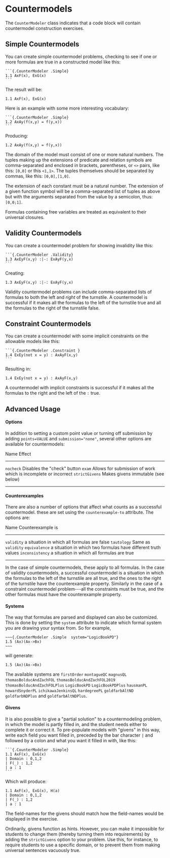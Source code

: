 # Countermodels

The `CounterModeler` class indicates that a code block will contain
countermodel construction exercises.

## Simple Countermodels

You can create simple countermodel problems, checking to see if one or more
formulas are true in a constructed model like this:

    ```{.CounterModeler .Simple}
    1.1 AxF(x), ExG(x)
    ```

The result will be:

```{.CounterModeler .Simple}
1.1 AxF(x), ExG(x)
```

Here is an example with some more interesting vocabulary:

    ```{.CounterModeler .Simple}
    1.2 AxAy(f(x,y) = f(y,x))
    ```

Producing:

```{.CounterModeler .Simple}
1.2 AxAy(f(x,y) = f(y,x))
```

The domain of the model must consist of one or more natural numbers. The tuples
making up the extensions of predicate and relation symbols are comma-separated
and enclosed in brackets, parentheses, or `<>` pairs, like this: `[0,0]` or
this `<1,1>`. The tuples themselves should be separated by commas, like this:
`[0,0],[1,0]`.

The extension of each constant must be a natural number. The extension of a
given function symbol will be a comma-separated list of tuples as above but
with the arguments separated from the value by a semicolon, thus: `[0,0;1]`.

Formulas containing free variables are treated as equivalent to their universal
closures.

## Validity Countermodels

You can create a countermodel problem for showing invalidity like this:

    ```{.CounterModeler .Validity}
    1.3 AxEyF(x,y) :|-: ExAyF(y,x)
    ```

Creating:

```{.CounterModeler .Validity}
1.3 AxEyF(x,y) :|-: ExAyF(y,x)
```

Validity countermodel problems can include comma-separated lists of formulas to
both the left and *right* of the turnstile. A countermodel is successful if it
makes all the formulas to the left of the turnstile true and all the formulas
to the right of the turnstile false.

## Constraint Countermodels

You can create a countermodel with some implicit constraints on the allowable models like this:

    ```{.CounterModeler .Constraint }
    1.4 ExEy(not x = y) : AxAyF(x,y)
    ```

Resulting in:

```{.CounterModeler .Constraint}
1.4 ExEy(not x = y) : AxAyF(x,y)
```

A countermodel with implicit constraints is successful if it makes all the
formulas to the right and the left of the `:` true.

## Advanced Usage

#### Options

In addition to setting a custom point value or turning off submission by adding
`points=VALUE` and `submission="none"`, several other options are available for
countermodels:

<div class="table">

Name                     Effect
------------------------ ------------------------------------------------------------------
`nocheck`                Disables the "check" button
`exam`                   Allows for submission of work which is incomplete or incorrect
`strictGivens`           Makes givens immutable (see below)
------------------------ ------------------------------------------------------------------


#### Counterexamples

There are also a number of options that affect what counts as a successful
countermodel. these are set using the `counterexample-to` attribute. The
options are:

<div class="table">

Name                     Counterexample is
------------------------ ------------------------------------------------------------------
`validity`               a situation in which all formulas are false
`tautology`              Same as `validity`
`equivalence`            a situation in which two formulas have different truth values
`inconsistency`          a situation in which all formulas are true
------------------------ ------------------------------------------------------------------

</div>

In the case of simple countermodels, these apply to all formulas. In the case
of validity countermodels, a successful countermodel is a situation in which
the formulas to the left of the turnstile are all true, and the ones to the
right of the turnstile have the counterexample property. Similarly in the case
of a constraint countermodel problem---all the constraints must be true, and
the other formulas must have the counterexample property.

#### Systems

The way that formulas are parsed and displayed can also be customized. This is
done by setting the `system` attribute to indicate which formal system you are
drawing your syntax from. So for example, 

    ~~~{.CounterModeler .Simple  system="LogicBookPD"}
    1.5 (Ax)(Ax->Bx)
    ~~~

will generate:

~~~{.CounterModeler .Simple options="exam" system="LogicBookPD"}
1.5 (Ax)(Ax->Bx)
~~~

The available systems are `firstOrder` `montagueQC` `magnusQL`
`thomasBolducAndZachFOL` `thomasBolducAndZachFOL2019`
`thomasBolducAndZachFOLPlus` `LogicBookPD` `LogicBookPDPlus` `hausmanPL`
`howardSnyderPL` `ichikawaJenkinsQL` `hardegreePL` `goldfarbAltND`
`goldfarbNDPlus` and `goldfarbAltNDPlus`.

#### Givens

It is also possible to give a "partial solution" to a countermodeling problem,
in which the model is partly filled in, and the student needs either to
complete it or correct it. To pre-populate models with "givens" in this way,
write each field you want filled in, preceded by the bar character `|` and
followed by a colon and what you want it filled in with, like this:


    ```{.CounterModeler .Simple}
    1.1 AxF(x), ExG(x)
    | Domain : 0,1,2
    | F(_) : 1,2
    | a : 1
    ```

Which will produce:

```{.CounterModeler .Simple}
1.1 AxF(x), ExG(x), H(a)
| Domain : 0,1,2
| F(_) : 1,2
| a : 1
```

The field-names for the givens should match how the field-names would be
displayed in the exercise.

Ordinarily, givens function as hints. However, you can make it
impossible for students to change them (thereby turning them into
requirements) by adding the `strictGivens` option to your problem. Use
this, for instance, to require students to use a specific domain, or
to prevent them from making universal sentences vacuously true.
